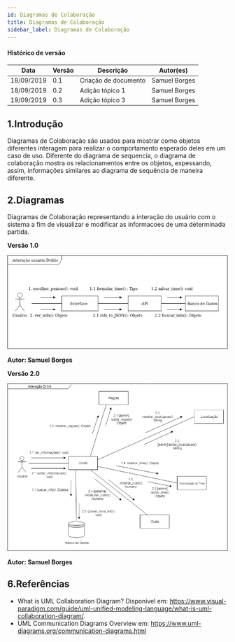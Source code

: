 ```yaml
---
id: Diagramas de Colaboração
title: Diagramas de Colaboração
sidebar_label: Diagramas de Colaboração
---
```


#### Histórico de versão

| Data       | Versão | Descrição            | Autor(es)       |
| ---------- | ------ | -------------------- | --------------- |
| 18/09/2019 | 0.1 | Criação de documento    | Samuel Borges   |
| 18/09/2019 | 0.2 | Adição tópico 1         | Samuel Borges   |
| 19/09/2019 | 0.3 | Adição tópico 3         | Samuel Borges   |

## 1.Introdução
Diagramas de Colaboração são usados para mostrar como objetos diferentes interagem para realizar o comportamento esperado deles em um caso de uso.
Diferente do diagrama de sequencia, o diagrama de colaboração mostra os relacionamentos entre os objetos, expessando, assim, informações similares ao diagrama de sequência de maneira diferente.

## 2.Diagramas

Diagramas de Colaboração representando a interação do usuário com o sistema a fim de visualizar e modificar as informacoes de uma determinada partida.

**Versão 1.0**

[![Colaboração](assets/colaboracao_user_1.0.png)](assets/colaboracao_user_1.0.png)

**Autor: Samuel Borges**

**Versão 2.0**

[![Colaboração](assets/colaboracao_user_2.0.png)](assets/colaboracao_user_2.0.png)

**Autor: Samuel Borges**

## 6.Referências

- What is UML Collaboration Diagram? Disponível em: https://www.visual-paradigm.com/guide/uml-unified-modeling-language/what-is-uml-collaboration-diagram/.
- UML Communication Diagrams Overview em: https://www.uml-diagrams.org/communication-diagrams.html 